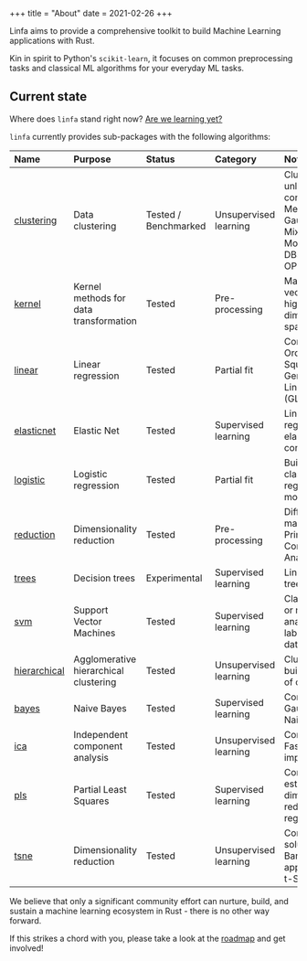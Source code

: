 +++
title = "About"
date = 2021-02-26
+++

Linfa aims to provide a comprehensive toolkit to build Machine Learning applications with Rust.

Kin in spirit to Python's `scikit-learn`, it focuses on common preprocessing tasks and classical ML algorithms for your everyday ML tasks.

## Current state

Where does `linfa` stand right now? [Are we learning yet?](http://www.arewelearningyet.com/)

`linfa` currently provides sub-packages with the following algorithms: 


<div class="outer-table">

| Name | Purpose | Status | Category |  Notes | 
| :--- | :--- | :---| :--- | :---| 
| [clustering](https://github.com/rust-ml/linfa/tree/master/algorithms/linfa-clustering) | Data clustering | Tested / Benchmarked  | Unsupervised learning | Clustering of unlabeled data; contains K-Means, Gaussian-Mixture-Model, DBSCAN and OPTICS | 
| [kernel](https://github.com/rust-ml/linfa/tree/master/algorithms/linfa-kernel) | Kernel methods for data transformation  | Tested  | Pre-processing | Maps feature vector into higher-dimensional space| 
| [linear](https://github.com/rust-ml/linfa/tree/master/algorithms/linfa-linear) | Linear regression | Tested  | Partial fit | Contains Ordinary Least Squares (OLS), Generalized Linear Models (GLM) | 
| [elasticnet](https://github.com/rust-ml/linfa/tree/master/algorithms/linfa-elasticnet) | Elastic Net | Tested | Supervised learning | Linear regression with elastic net constraints |
| [logistic](https://github.com/rust-ml/linfa/tree/master/algorithms/linfa-logistic) | Logistic regression | Tested  | Partial fit | Builds two-class logistic regression models
| [reduction](https://github.com/rust-ml/linfa/tree/master/algorithms/linfa-reduction) | Dimensionality reduction | Tested  | Pre-processing | Diffusion mapping and Principal Component Analysis (PCA) |
| [trees](https://github.com/rust-ml/linfa/tree/master/algorithms/linfa-trees) | Decision trees | Experimental  | Supervised learning | Linear decision trees
| [svm](https://github.com/rust-ml/linfa/tree/master/algorithms/linfa-svm) | Support Vector Machines | Tested  | Supervised learning | Classification or regression analysis of labeled datasets | 
| [hierarchical](https://github.com/rust-ml/linfa/tree/master/algorithms/linfa-hierarchical) | Agglomerative hierarchical clustering | Tested | Unsupervised learning | Cluster and build hierarchy of clusters |
| [bayes](https://github.com/rust-ml/linfa/tree/master/algorithms/linfa-bayes) | Naive Bayes | Tested | Supervised learning | Contains Gaussian Naive Bayes |
| [ica](https://github.com/rust-ml/linfa/tree/master/algorithms/linfa-ica) | Independent component analysis | Tested | Unsupervised learning | Contains FastICA implementation |
| [pls](https://github.com/rust-ml/linfa/tree/master/algorithms/linfa-pls) | Partial Least Squares | Tested | Supervised learning | Contains PLS estimators for dimensionality reduction and regression |
| [tsne](https://github.com/rust-ml/linfa/tree/master/algorithms/linfa-tsne) | Dimensionality reduction| Tested | Unsupervised learning | Contains exact solution and Barnes-Hut approximation t-SNE |


</div>

We believe that only a significant community effort can nurture, build, and sustain a machine learning ecosystem in Rust - there is no other way forward.

If this strikes a chord with you, please take a look at the [roadmap](https://github.com/rust-ml/linfa/issues/7) and get involved!
